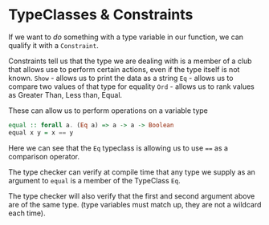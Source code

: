 
# TypeClasses & Constraints

If we want to _do_ something with a type variable in our function, we can qualify it with a `Constraint`.

Constraints tell us that the type we are dealing with is a member of a club that allows use to perform certain actions, even if the type itself is not known. 
`Show` - allows us to print the data as a string
`Eq` - allows us to compare two values of that type for equality
`Ord` - allows us to rank values as Greater Than, Less than, Equal.

These can allow us to perform operations on a variable type
```purescript
equal :: forall a. (Eq a) => a -> a -> Boolean
equal x y = x == y
```

Here we can see that the `Eq` typeclass is allowing us to use `==` as a comparison operator.

The type checker can verify at compile time that any type we supply as an argument to `equal` is a member of the TypeClass `Eq`.

The type checker will also verify that the first and second argument above are of the same type. (type variables must match up, they are not a wildcard each time).


